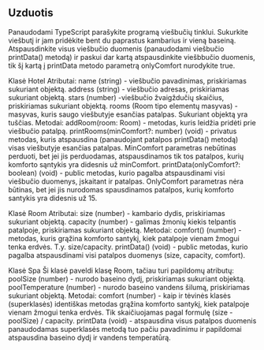 ## Uzduotis
Panaudodami TypeScript parašykite programą viešbučių tinklui. Sukurkite viešbutį ir jam pridėkite bent du paprastus kambarius ir vieną baseiną. Atspausdinkite visus viešbučio duomenis (panaudodami viešbučio printData() metodą) ir paskui dar kartą atspausdinkite viešbbučio duomenis, tik šį kartą į printData metodo parametrą onlyComfort nurodykite true.

Klasė Hotel
Atributai:
name (string) - viešbučio pavadinimas, priskiriamas sukuriant objektą.
address (string) - viešbučio adresas, priskiriamas sukuriant objektą.
stars (number) -viešbučio žvaigždučių skaičius, priskiriamas sukuriant objektą.
rooms (Room tipo elementų masyvas) - masyvas, kuris saugo viešbutyje esančias patalpas. Sukuriant objektą yra tuščias.
Metodai:
addRoom(room: Room) - metodas, kuris leidžia pridėti prie viešbučio patalpą.
printRooms(minComfort?: number) (void) - privatus metodas, kuris atspausdina (panaudojant patalpos printData() metodą) visas viešbutyje esančias patalpas. MinComfort parametras nebūtinas perduoti, bet jei jis perduodamas, atspausdinamos tik tos patalpos, kurių komforto sąntykis yra didesnis už minComfort.
printData(onlyComfort?: boolean) (void) - public metodas, kurio pagalba atspausdinami visi viešbučio duomenys, įskaitant ir patalpas. OnlyComfort parametras nėra būtinas, bet jei jis nurodomas spausdinamos patalpos, kurių komforto santykis yra didesnis už 15.

Klasė Room
Atributai:
size (number) - kambario dydis, priskiriamas sukuriant objektą.
capacity (number) - galimas žmonių kiekis telpantis patalpoje, priskiriamas sukuriant objektą.
Metodai:
comfort() (number) - metodas, kuris grąžina komforto santykį, kiek patalpoje vienam žmogui tenka erdvės. T.y. size/capacity.
printData() (void) - public metodas, kurio pagalba atspausdinami visi patalpos duomenys (size, capacity, comfort).

Klasė Spa
Ši klasė paveldi klasę Room, tačiau turi papildomų atributų:
poolSize (number) - nurodo baseino dydį, priskiriamas sukuriant objektą.
poolTemperature (number) - nurodo baseino vandens šilumą, priskiriamas sukuriant objektą.
Metodai:
comfort (number) - kaip ir tėvinės klasės (superklasės) identiškas metodas grąžina komforto santykį, kiek patalpoje vienam žmogui tenka erdvės. Tik skaičiuojamas pagal formulę (size - poolSize) / capacity.
printData (void) - atspausdina visus patalpos duomenis panaudodamas superklasės metodą tuo pačiu pavadinimu ir papildomai atspausdina baseino dydį ir vandens temperatūrą.
